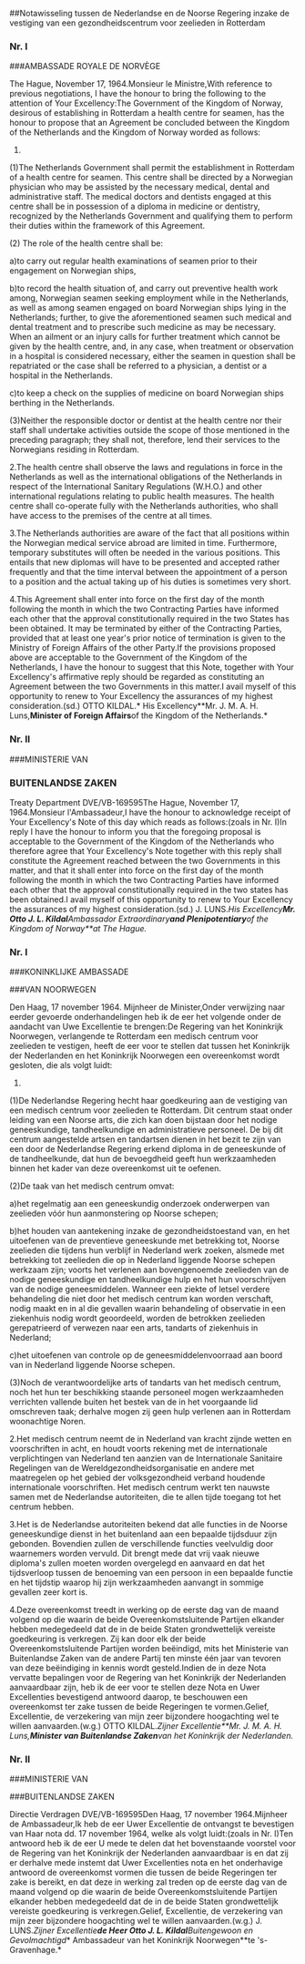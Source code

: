 <meta http-equiv='Content-Type' content='text/html; charset=utf-8' />

##Notawisseling tussen de Nederlandse en de Noorse Regering inzake de vestiging van een gezondheidscentrum voor zeelieden in Rotterdam

### Nr.  I  

###AMBASSADE ROYALE DE NORVÈGE

The Hague, November 17, 1964.Monsieur le Ministre,With reference to previous negotiations, I have the honour to bring the following to the attention of Your Excellency:The Government of the Kingdom of Norway, desirous of establishing in Rotterdam a health centre for seamen, has the honour to propose that an Agreement be concluded between the Kingdom of the Netherlands and the Kingdom of Norway worded as follows:

1. 
(1)The Netherlands Government shall permit the establishment in Rotterdam of a health centre for seamen. This centre shall be directed by a Norwegian physician who may be assisted by the necessary medical, dental and administrative staff. The medical doctors and dentists engaged at this centre shall be in possession of a diploma in medicine or dentistry, recognized by the Netherlands Government and qualifying them to perform their duties within the framework of this Agreement.

(2) The role of the health centre shall be:

a)to carry out regular health examinations of seamen prior to their engagement on Norwegian ships,

b)to record the health situation of, and carry out preventive health work among, Norwegian seamen seeking employment while in the Netherlands, as well as among seamen engaged on board Norwegian ships lying in the Netherlands; further, to give the aforementioned seamen such medical and dental treatment and to prescribe such medicine as may be necessary. When an ailment or an injury calls for further treatment which cannot be given by the health centre, and, in any case, when treatment or observation in a hospital is considered necessary, either the seamen in question shall be repatriated or the case shall be referred to a physician, a dentist or a hospital in the Netherlands.

c)to keep a check on the supplies of medicine on board Norwegian ships berthing in the Netherlands.

(3)Neither the responsible doctor or dentist at the health centre nor their staff shall undertake activities outside the scope of those mentioned in the preceding paragraph; they shall not, therefore, lend their services to the Norwegians residing in Rotterdam.

2.The health centre shall observe the laws and regulations in force in the Netherlands as well as the international obligations of the Netherlands in respect of the International Sanitary Regulations (W.H.O.) and other international regulations relating to public health measures. The health centre shall co-operate fully with the Netherlands authorities, who shall have access to the premises of the centre at all times.

3.The Netherlands authorities are aware of the fact that all positions within the Norwegian medical service abroad are limited in time. Furthermore, temporary substitutes will often be needed in the various positions. This entails that new diplomas will have to be presented and accepted rather frequently and that the time interval between the appointment of a person to a position and the actual taking up of his duties is sometimes very short.

4.This Agreement shall enter into force on the first day of the month following the month in which the two Contracting Parties have informed each other that the approval constitutionally required in the two States has been obtained. It may be terminated by either of the Contracting Parties, provided that at least one year's prior notice of termination is given to the Ministry of Foreign Affairs of the other Party.If the provisions proposed above are acceptable to the Government of the Kingdom of the Netherlands, I have the honour to suggest that this Note, together with Your Excellency's affirmative reply should be regarded as constituting an Agreement between the two Governments in this matter.I avail myself of this opportunity to renew to Your Excellency the assurances of my highest consideration.(sd.) OTTO KILDAL.* His Excellency**Mr. J. M. A. H. Luns,**Minister of Foreign Affairs**of the Kingdom of the Netherlands.*

### Nr.  II  

###MINISTERIE VAN 

### BUITENLANDSE ZAKEN

Treaty Department DVE/VB-169595The Hague, November 17, 1964.Monsieur l'Ambassadeur,I have the honour to acknowledge receipt of Your Excellency's Note of this day which reads as follows:(zoals in Nr. I)In reply I have the honour to inform you that the foregoing proposal is acceptable to the Government of the Kingdom of the Netherlands who therefore agree that Your Excellency's Note together with this reply shall constitute the Agreement reached between the two Governments in this matter, and that it shall enter into force on the first day of the month following the month in which the two Contracting Parties have informed each other that the approval constitutionally required in the two states has been obtained.I avail myself of this opportunity to renew to Your Excellency the assurances of my highest consideration.(sd.) J. LUNS.*His Excellency**Mr. Otto J. L. Kildal**Ambassador Extraordinary**and Plenipotentiary**of the Kingdom of Norway**at The Hague.*

### Nr.  I  

###KONINKLIJKE AMBASSADE 

###VAN NOORWEGEN

Den Haag, 17 november 1964. Mijnheer de Minister,Onder verwijzing naar eerder gevoerde onderhandelingen heb ik de eer het volgende onder de aandacht van Uwe Excellentie te brengen:De Regering van het Koninkrijk Noorwegen, verlangende te Rotterdam een medisch centrum voor zeelieden te vestigen, heeft de eer voor te stellen dat tussen het Koninkrijk der Nederlanden en het Koninkrijk Noorwegen een overeenkomst wordt gesloten, die als volgt luidt:

1.

(1)De Nederlandse Regering hecht haar goedkeuring aan de vestiging van een medisch centrum voor zeelieden te Rotterdam. Dit centrum staat onder leiding van een Noorse arts, die zich kan doen bijstaan door het nodige geneeskundige, tandheelkundige en administratieve personeel. De bij dit centrum aangestelde artsen en tandartsen dienen in het bezit te zijn van een door de Nederlandse Regering erkend diploma in de geneeskunde of de tandheelkunde, dat hun de bevoegdheid geeft hun werkzaamheden binnen het kader van deze overeenkomst uit te oefenen.

(2)De taak van het medisch centrum omvat:

a)het regelmatig aan een geneeskundig onderzoek onderwerpen van zeelieden vóór hun aanmonstering op Noorse schepen;

b)het houden van aantekening inzake de gezondheidstoestand van, en het uitoefenen van de preventieve geneeskunde met betrekking tot, Noorse zeelieden die tijdens hun verblijf in Nederland werk zoeken, alsmede met betrekking tot zeelieden die op in Nederland liggende Noorse schepen werkzaam zijn; voorts het verlenen aan bovengenoemde zeelieden van de nodige geneeskundige en tandheelkundige hulp en het hun voorschrijven van de nodige geneesmiddelen. Wanneer een ziekte of letsel verdere behandeling die niet door het medisch centrum kan worden verschaft, nodig maakt en in al die gevallen waarin behandeling of observatie in een ziekenhuis nodig wordt geoordeeld, worden de betrokken zeelieden gerepatrieerd of verwezen naar een arts, tandarts of ziekenhuis in Nederland;

c)het uitoefenen van controle op de geneesmiddelenvoorraad aan boord van in Nederland liggende Noorse schepen.

(3)Noch de verantwoordelijke arts of tandarts van het medisch centrum, noch het hun ter beschikking staande personeel mogen werkzaamheden verrichten vallende buiten het bestek van de in het voorgaande lid omschreven taak; derhalve mogen zij geen hulp verlenen aan in Rotterdam woonachtige Noren.

2.Het medisch centrum neemt de in Nederland van kracht zijnde wetten en voorschriften in acht, en houdt voorts rekening met de internationale verplichtingen van Nederland ten aanzien van de Internationale Sanitaire Regelingen van de Wereldgezondheidsorganisatie en andere met maatregelen op het gebied der volksgezondheid verband houdende internationale voorschriften. Het medisch centrum werkt ten nauwste samen met de Nederlandse autoriteiten, die te allen tijde toegang tot het centrum hebben.

3.Het is de Nederlandse autoriteiten bekend dat alle functies in de Noorse geneeskundige dienst in het buitenland aan een bepaalde tijdsduur zijn gebonden. Bovendien zullen de verschillende functies veelvuldig door waarnemers worden vervuld. Dit brengt mede dat vrij vaak nieuwe diploma's zullen moeten worden overgelegd en aanvaard en dat het tijdsverloop tussen de benoeming van een persoon in een bepaalde functie en het tijdstip waarop hij zijn werkzaamheden aanvangt in sommige gevallen zeer kort is.

4.Deze overeenkomst treedt in werking op de eerste dag van de maand volgend op die waarin de beide Overeenkomstsluitende Partijen elkander hebben medegedeeld dat de in de beide Staten grondwettelijk vereiste goedkeuring is verkregen. Zij kan door elk der beide Overeenkomstsluitende Partijen worden beëindigd, mits het Ministerie van Buitenlandse Zaken van de andere Partij ten minste één jaar van tevoren van deze beëindiging in kennis wordt gesteld.Indien de in deze Nota vervatte bepalingen voor de Regering van het Koninkrijk der Nederlanden aanvaardbaar zijn, heb ik de eer voor te stellen deze Nota en Uwer Excellenties bevestigend antwoord daarop, te beschouwen een overeenkomst ter zake tussen de beide Regeringen te vormen.Gelief, Excellentie, de verzekering van mijn zeer bijzondere hoogachting wel te willen aanvaarden.(w.g.) OTTO KILDAL.*Zijner Excellentie**Mr. J. M. A. H. Luns,**Minister van Buitenlandse Zaken**van het Koninkrijk der Nederlanden.*

### Nr.  II  

###MINISTERIE VAN 

###BUITENLANDSE ZAKEN

Directie Verdragen DVE/VB-169595Den Haag, 17 november 1964.Mijnheer de Ambassadeur,Ik heb de eer Uwer Excellentie de ontvangst te bevestigen van Haar nota dd. 17 november 1964, welke als volgt luidt:(zoals in Nr. I)Ten antwoord heb ik de eer U mede te delen dat het bovenstaande voorstel voor de Regering van het Koninkrijk der Nederlanden aanvaardbaar is en dat zij er derhalve mede instemt dat Uwer Excellenties nota en het onderhavige antwoord de overeenkomst vormen die tussen de beide Regeringen ter zake is bereikt, en dat deze in werking zal treden op de eerste dag van de maand volgend op die waarin de beide Overeenkomstsluitende Partijen elkander hebben medegedeeld dat de in de beide Staten grondwettelijk vereiste goedkeuring is verkregen.Gelief, Excellentie, de verzekering van mijn zeer bijzondere hoogachting wel te willen aanvaarden.(w.g.) J. LUNS.*Zijner Excellentie**de Heer Otto J. L. Kildal**Buitengewoon en Gevolmachtigd** Ambassadeur van het Koninkrijk Noorwegen**te 's-Gravenhage.*
